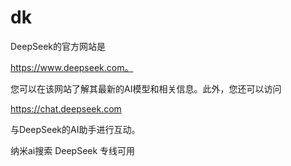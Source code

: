 # dk


DeepSeek的官方网站是 


https://www.deepseek.com。



您可以在该网站了解其最新的AI模型和相关信息。此外，您还可以访问 

https://chat.deepseek.com 


与DeepSeek的AI助手进行互动。


纳米ai搜索   DeepSeek   专线可用















